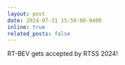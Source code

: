 ```yaml
---
layout: post
date: 2024-07-31 15:59:00-0400
inline: true
related_posts: false
---
```


RT-BEV gets accepted by RTSS 2024!

